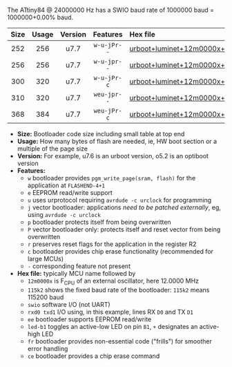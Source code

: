 The ATtiny84 @ 24000000 Hz has a SWIO baud rate of 1000000 baud = 1000000+0.00% baud.

|Size|Usage|Version|Features|Hex file|
|:-:|:-:|:-:|:-:|:--|
|252|256|u7.7|`w-u-jPr--`|[urboot+luminet+12m0000x++500k0_swio_rxa3_txa2_led+a4.hex](https://raw.githubusercontent.com/stefanrueger/urboot.hex/main/boards/luminet/external_oscillator/fcpu+12m0000_Hz/br++500k0_bps/urboot+luminet+12m0000x++500k0_swio_rxa3_txa2_led+a4.hex)|
|256|256|u7.7|`w-u-jpr--`|[urboot+luminet+12m0000x++500k0_swio_rxa3_txa2_led+a4_fr.hex](https://raw.githubusercontent.com/stefanrueger/urboot.hex/main/boards/luminet/external_oscillator/fcpu+12m0000_Hz/br++500k0_bps/urboot+luminet+12m0000x++500k0_swio_rxa3_txa2_led+a4_fr.hex)|
|300|320|u7.7|`w-u-jPr-c`|[urboot+luminet+12m0000x++500k0_swio_rxa3_txa2_led+a4_fr_ce.hex](https://raw.githubusercontent.com/stefanrueger/urboot.hex/main/boards/luminet/external_oscillator/fcpu+12m0000_Hz/br++500k0_bps/urboot+luminet+12m0000x++500k0_swio_rxa3_txa2_led+a4_fr_ce.hex)|
|310|320|u7.7|`weu-jpr--`|[urboot+luminet+12m0000x++500k0_swio_rxa3_txa2_ee_led+a4.hex](https://raw.githubusercontent.com/stefanrueger/urboot.hex/main/boards/luminet/external_oscillator/fcpu+12m0000_Hz/br++500k0_bps/urboot+luminet+12m0000x++500k0_swio_rxa3_txa2_ee_led+a4.hex)|
|368|384|u7.7|`weu-jPr-c`|[urboot+luminet+12m0000x++500k0_swio_rxa3_txa2_ee_led+a4_fr_ce.hex](https://raw.githubusercontent.com/stefanrueger/urboot.hex/main/boards/luminet/external_oscillator/fcpu+12m0000_Hz/br++500k0_bps/urboot+luminet+12m0000x++500k0_swio_rxa3_txa2_ee_led+a4_fr_ce.hex)|

- **Size:** Bootloader code size including small table at top end
- **Usage:** How many bytes of flash are needed, ie, HW boot section or a multiple of the page size
- **Version:** For example, u7.6 is an urboot version, o5.2 is an optiboot version
- **Features:**
  + `w` bootloader provides `pgm_write_page(sram, flash)` for the application at `FLASHEND-4+1`
  + `e` EEPROM read/write support
  + `u` uses urprotocol requiring `avrdude -c urclock` for programming
  + `j` vector bootloader: applications *need to be patched externally*, eg, using `avrdude -c urclock`
  + `p` bootloader protects itself from being overwritten
  + `P` vector bootloader only: protects itself and reset vector from being overwritten
  + `r` preserves reset flags for the application in the register R2
  + `c` bootloader provides chip erase functionality (recommended for large MCUs)
  + `-` corresponding feature not present
- **Hex file:** typically MCU name followed by
  + `12m0000x` is F<sub>CPU</sub> of an external oscillator, here 12.0000 MHz
  + `115k2` shows the fixed baud rate of the bootloader: `115k2` means 115200 baud
  + `swio` software I/O (not UART)
  + `rxd0 txd1` I/O using, in this example, lines RX `D0` and TX `D1`
  + `ee` bootloader supports EEPROM read/write
  + `led-b1` toggles an active-low LED on pin `B1`, `+` designates an active-high LED
  + `fr` bootloader provides non-essential code ("frills") for smoother error handling
  + `ce` bootloader provides a chip erase command
